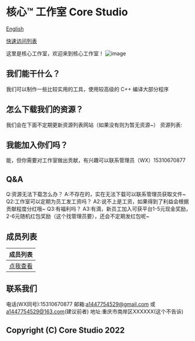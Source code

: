 # 核心™ 工作室 Core Studio

[English](https://corestudi0.github.io/en)

[快速访问列表](/list)

这里是核心工作室，欢迎来到核心工作室！
![image](https://raw.githubusercontent.com/corestudi0/corestudi0.github.com/main/CORESTUDIO.png)

## 我们能干什么？
我们可以制作一些比较实用的工具，使用较高级的 C++ 编译大部分程序

## 怎么下载我们的资源？
我们会在下面不定期更新资源列表网站（如果没有则为暂无资源~）
资源列表:

## 我能加入你们吗？
能，但你需要对工作室做出贡献，有兴趣可以联系管理员（WX）15310670877

## Q&A
Q:资源无法下载怎么办？
A:不存在的，实在无法下载可以联系管理员获取文件~
Q2:工作室可以定期为员工发工资吗？
A2:说不上是工资，如果得到了利益会根据贡献程度分红哦~
Q3:有福利吗？
A3:有滴，新员工加入可获平台1-5元现金奖励，2-6元随机红包奖励（这个找管理员要），还会不定期发红包呢~

## 成员列表

| 成员列表 |
| ------ |
| [点我查看](https://corestudi0.github.io/list/members) |

## 联系我们
电话(WX同号):15310670877
邮箱:a1447754529@gmail.com  或  a1447754529@163.com(建议前者)
地址:重庆市南岸区XXXXXX(这个不告诉)
## Copyright (C) Core Studio 2022
